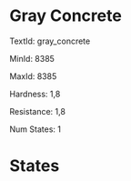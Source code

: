 # Gray Concrete

TextId: gray_concrete

MinId: 8385

MaxId: 8385

Hardness: 1,8

Resistance: 1,8


Num States: 1

# States
```

```